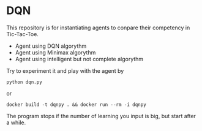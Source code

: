 # DQN

This repository is for instantiating agents to conpare their competency in Tic-Tac-Toe.

- Agent using DQN algorythm
- Agent using Minimax algorythm
- Agent using intelligent but not complete algorythm

Try to experiment it and play with the agent by

```
python dqn.py
```

or

```
docker build -t dqnpy . && docker run --rm -i dqnpy
```

The program stops if the number of learning you input is big, but start after a while.
